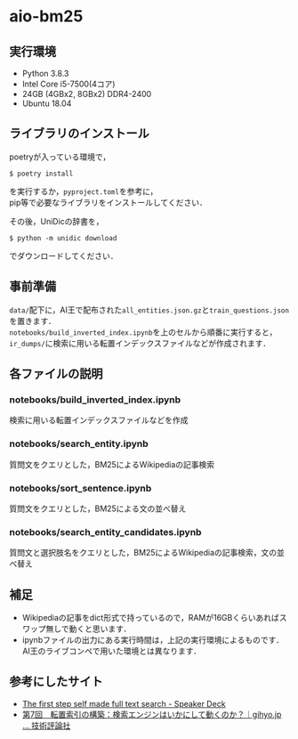 # aio-bm25

## 実行環境
- Python 3.8.3
- Intel Core i5-7500(4コア)
- 24GB (4GBx2, 8GBx2) DDR4-2400
- Ubuntu 18.04

## ライブラリのインストール
poetryが入っている環境で，
```
$ poetry install
```
を実行するか，`pyproject.toml`を参考に，  
pip等で必要なライブラリをインストールしてください．

その後，UniDicの辞書を，
```
$ python -m unidic download
```
でダウンロードしてください．

## 事前準備
`data/`配下に，AI王で配布された`all_entities.json.gz`と`train_questions.json`を置きます．  
`notebooks/build_inverted_index.ipynb`を上のセルから順番に実行すると，  `ir_dumps/`に検索に用いる転置インデックスファイルなどが作成されます．  

## 各ファイルの説明
### notebooks/build_inverted_index.ipynb
検索に用いる転置インデックスファイルなどを作成
### notebooks/search_entity.ipynb
質問文をクエリとした，BM25によるWikipediaの記事検索
### notebooks/sort_sentence.ipynb
質問文をクエリとした，BM25による文の並べ替え
### notebooks/search_entity_candidates.ipynb
質問文と選択肢名をクエリとした，BM25によるWikipediaの記事検索，文の並べ替え

## 補足
- Wikipediaの記事をdict形式で持っているので，RAMが16GBくらいあればスワップ無しで動くと思います．
- ipynbファイルの出力にある実行時間は，上記の実行環境によるものです．AI王のライブコンペで用いた環境とは異なります．

## 参考にしたサイト
- [The first step self made full text search - Speaker Deck](https://speakerdeck.com/ryook/the-first-step-self-made-full-text-search)
- [第7回　転置索引の構築：検索エンジンはいかにして動くのか？｜gihyo.jp … 技術評論社](https://gihyo.jp/dev/serial/01/search-engine)

